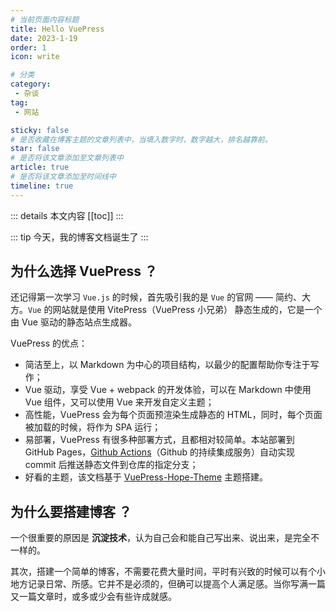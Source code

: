 ```yaml
---
# 当前页面内容标题
title: Hello VuePress
date: 2023-1-19
order: 1
icon: write

# 分类
category:
 - 杂谈
tag:
 - 网站

sticky: false
# 是否收藏在博客主题的文章列表中，当填入数字时，数字越大，排名越靠前。
star: false
# 是否将该文章添加至文章列表中
article: true
# 是否将该文章添加至时间线中
timeline: true
---
```



::: details 本文内容
[[toc]]
:::

<AudioPlayer
  src="/mp3/Chris James - 12 Hours.mp3"
  title="Chris James - 12 Hours"
  poster="/mp3/logo/Chris James - 12 Hours.png"
/>

::: tip 今天，我的博客文档诞生了
:::

## 为什么选择 VuePress ？

还记得第一次学习 `Vue.js` 的时候，首先吸引我的是 `Vue` 的官网 —— 简约、大方。`Vue` 的网站就是使用 VitePress（VuePress 小兄弟） 静态生成的，它是一个由 Vue 驱动的静态站点生成器。

VuePress 的优点：
- 简洁至上，以 Markdown 为中心的项目结构，以最少的配置帮助你专注于写作；
- Vue 驱动，享受 Vue + webpack 的开发体验，可以在 Markdown 中使用 Vue 组件，又可以使用 Vue 来开发自定义主题；
- 高性能，VuePress 会为每个页面预渲染生成静态的 HTML，同时，每个页面被加载的时候，将作为 SPA 运行；
- 易部署，VuePress 有很多种部署方式，且都相对较简单。本站部署到 GitHub Pages，[Github Actions](https://docs.github.com/cn/actions)（Github 的持续集成服务）自动实现 commit 后推送静态文件到仓库的指定分支；
- 好看的主题，该文档基于 [VuePress-Hope-Theme](https://theme-hope.vuejs.press/zh) 主题搭建。

## 为什么要搭建博客 ？

一个很重要的原因是 **沉淀技术**，认为自己会和能自己写出来、说出来，是完全不一样的。

其次，搭建一个简单的博客，不需要花费大量时间，平时有兴致的时候可以有个小地方记录日常、所感。它并不是必须的，但确可以提高个人满足感。当你写满一篇又一篇文章时，或多或少会有些许成就感。